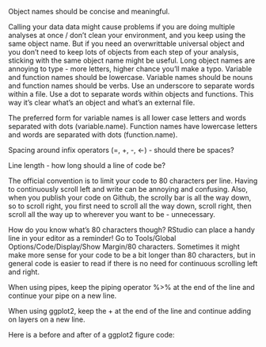 Object names should be concise and meaningful.

Calling your data data might cause problems if you are doing multiple analyses at once / don’t clean your environment, and you keep using the same object name. But if you need an overwrittable universal object and you don’t need to keep lots of objects from each step of your analysis, sticking with the same object name might be useful.
Long object names are annoying to type - more letters, higher chance you’ll make a typo.
Variable and function names should be lowercase.
Variable names should be nouns and function names should be verbs.
Use an underscore to separate words within a file.
Use a dot to separate words within objects and functions.
This way it’s clear what’s an object and what’s an external file.

The preferred form for variable names is all lower case letters and words separated with dots (variable.name). Function names have lowercase letters and words are separated with dots (function.name).

Spacing around infix operators (=, +, -, <-) - should there be spaces?

Line length - how long should a line of code be?

The official convention is to limit your code to 80 characters per line. Having to continuously scroll left and write can be annoying and confusing. Also, when you publish your code on Github, the scrolly bar is all the way down, so to scroll right, you first need to scroll all the way down, scroll right, then scroll all the way up to wherever you want to be - unnecessary.

How do you know what’s 80 characters though? RStudio can place a handy line in your editor as a reminder! Go to Tools/Global Options/Code/Display/Show Margin/80 characters. Sometimes it might make more sense for your code to be a bit longer than 80 characters, but in general code is easier to read if there is no need for continuous scrolling left and right.

When using pipes, keep the piping operator %>% at the end of the line and continue your pipe on a new line.

When using ggplot2, keep the + at the end of the line and continue adding on layers on a new line.

Here is a before and after of a ggplot2 figure code:
